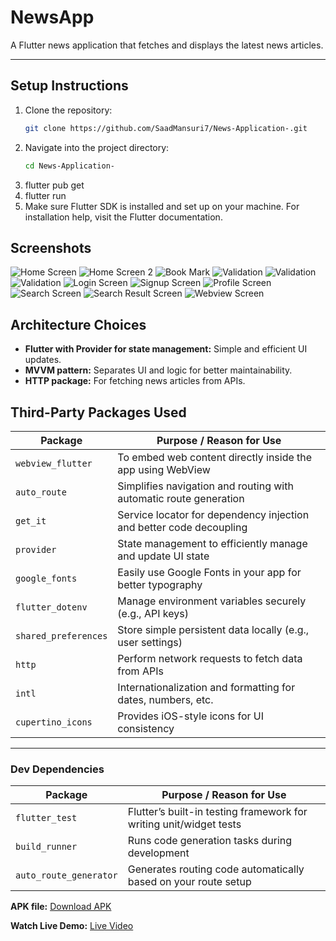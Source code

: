 # NewsApp

A Flutter news application that fetches and displays the latest news articles.

---

## Setup Instructions

1. Clone the repository:
   ```bash
   git clone https://github.com/SaadMansuri7/News-Application-.git
2. Navigate into the project directory:
   ```bash
   cd News-Application-
3. flutter pub get
4. flutter run
5. Make sure Flutter SDK is installed and set up on your machine. For installation help, visit the Flutter documentation.


## Screenshots

![Home Screen](screenshots/home.jpg) 
![Home Screen 2](screenshots/home2.jpg) 
![Book Mark](screenshots/bookmark.jpg)
![Validation](screenshots/validation1.jpg)
![Validation](screenshots/validation2.jpg)
![Validation](screenshots/validation3.jpg)
![Login Screen](screenshots/login.jpg)
![Signup Screen](screenshots/signup.jpg)
![Profile Screen](screenshots/profile.jpg)
![Search Screen](screenshots/search.jpg)
![Search Result Screen](screenshots/searchResult.jpg)
![Webview Screen](screenshots/webview.jpg)

## Architecture Choices

- **Flutter with Provider for state management:** Simple and efficient UI updates.
- **MVVM pattern:** Separates UI and logic for better maintainability.
- **HTTP package:** For fetching news articles from APIs.



## Third-Party Packages Used

| Package               | Purpose / Reason for Use                                         |
|-----------------------|-----------------------------------------------------------------|
| `webview_flutter`     | To embed web content directly inside the app using WebView      |
| `auto_route`          | Simplifies navigation and routing with automatic route generation|
| `get_it`              | Service locator for dependency injection and better code decoupling|
| `provider`            | State management to efficiently manage and update UI state      |
| `google_fonts`        | Easily use Google Fonts in your app for better typography       |
| `flutter_dotenv`      | Manage environment variables securely (e.g., API keys)          |
| `shared_preferences`  | Store simple persistent data locally (e.g., user settings)      |
| `http`                | Perform network requests to fetch data from APIs                |
| `intl`                | Internationalization and formatting for dates, numbers, etc.    |
| `cupertino_icons`     | Provides iOS-style icons for UI consistency                      |

---

### Dev Dependencies

| Package               | Purpose / Reason for Use                                         |
|-----------------------|-----------------------------------------------------------------|
| `flutter_test`        | Flutter’s built-in testing framework for writing unit/widget tests|
| `build_runner`        | Runs code generation tasks during development                    |
| `auto_route_generator`| Generates routing code automatically based on your route setup  |



**APK file:** [Download APK](https://drive.google.com/file/d/1_Gj4s5f8LcLZh1c7fvpD8wdeyKiRqHV6/view?usp=drivesdk)


**Watch Live Demo:** [Live Video](https://drive.google.com/file/d/1_Qn3lZwnsO5cw1ZAA4dxmUx9vb1CLM2A/view?usp=drivesdk)
